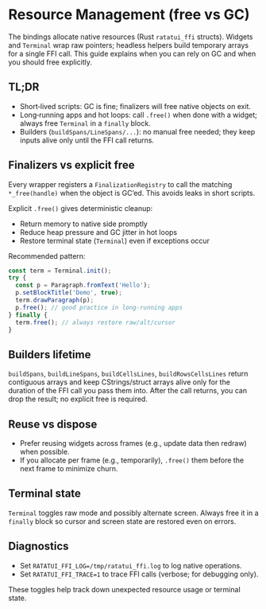 # Resource Management (free vs GC)

The bindings allocate native resources (Rust `ratatui_ffi` structs). Widgets and
`Terminal` wrap raw pointers; headless helpers build temporary arrays for a
single FFI call. This guide explains when you can rely on GC and when you
should free explicitly.

## TL;DR

- Short‑lived scripts: GC is fine; finalizers will free native objects on exit.
- Long‑running apps and hot loops: call `.free()` when done with a widget; always
  free `Terminal` in a `finally` block.
- Builders (`buildSpans/LineSpans/...`): no manual free needed; they keep inputs
  alive only until the FFI call returns.

## Finalizers vs explicit free

Every wrapper registers a `FinalizationRegistry` to call the matching
`*_free(handle)` when the object is GC’ed. This avoids leaks in short scripts.

Explicit `.free()` gives deterministic cleanup:
- Return memory to native side promptly
- Reduce heap pressure and GC jitter in hot loops
- Restore terminal state (`Terminal`) even if exceptions occur

Recommended pattern:

```ts
const term = Terminal.init();
try {
  const p = Paragraph.fromText('Hello');
  p.setBlockTitle('Demo', true);
  term.drawParagraph(p);
  p.free(); // good practice in long-running apps
} finally {
  term.free(); // always restore raw/alt/cursor
}
```

## Builders lifetime

`buildSpans`, `buildLineSpans`, `buildCellsLines`, `buildRowsCellsLines` return
contiguous arrays and keep CStrings/struct arrays alive only for the duration of
the FFI call you pass them into. After the call returns, you can drop the
result; no explicit free is required.

## Reuse vs dispose

- Prefer reusing widgets across frames (e.g., update data then redraw) when
  possible.
- If you allocate per frame (e.g., temporarily), `.free()` them before the next
  frame to minimize churn.

## Terminal state

`Terminal` toggles raw mode and possibly alternate screen. Always free it in a
`finally` block so cursor and screen state are restored even on errors.

## Diagnostics

- Set `RATATUI_FFI_LOG=/tmp/ratatui_ffi.log` to log native operations.
- Set `RATATUI_FFI_TRACE=1` to trace FFI calls (verbose; for debugging only).

These toggles help track down unexpected resource usage or terminal state.

